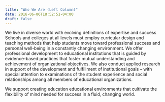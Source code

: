 ```yaml
---
title: "Who We Are (Left Column)"
date: 2018-06-06T18:52:51-04:00
draft: false
---
```


We live in diverse world with evolving definitions of expertise and success. Schools and colleges at all levels must employ curricular design and teaching methods that help students move toward professional success and personal well-being in a constantly changing environment. We offer professional development to educational institutions that is guided by evidence-based practices that foster mutual understanding and achievement of organizational objectives. We also conduct applied research in support of the development and fulfillment of institutional goals – with special attention to examinations of the student experience and social relationships among all members of educational organizations.

We support creating education educational environments that cultivate the flexibility of mind needed for success in a fluid, changing world.
